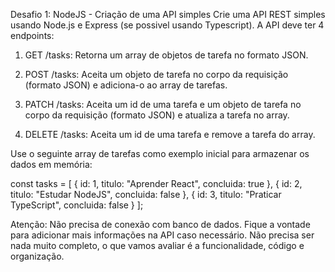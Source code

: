 Desafio 1: NodeJS - Criação de uma API simples
Crie uma API REST simples usando Node.js e Express (se possivel usando
Typescript). A API deve ter 4 endpoints:

1. GET /tasks: Retorna um array de objetos de tarefa no formato JSON.

2. POST /tasks: Aceita um objeto de tarefa no corpo da requisição (formato JSON) e adiciona-o ao array de tarefas.

3. PATCH /tasks: Aceita um id de uma tarefa e um objeto de tarefa no corpo da requisição (formato JSON) e atualiza a tarefa no array.

4. DELETE /tasks: Aceita um id de uma tarefa e remove a tarefa do array.

Use o seguinte array de tarefas como exemplo inicial para armazenar os dados em memória:

const tasks = [
{ id: 1, titulo: "Aprender React", concluida: true },
{ id: 2, titulo: "Estudar NodeJS", concluida: false },
{ id: 3, titulo: "Praticar TypeScript", concluida: false }
];

Atenção: Não precisa de conexão com banco de dados. Fique a vontade para adicionar
mais informações na API caso necessário. Não precisa ser nada muito completo, o que
vamos avaliar é a funcionalidade, código e organização.
